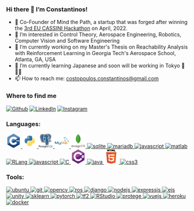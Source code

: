 ### Hi there 👋 I’m Constantinos!

- 🏢 Co-Founder of Mind the Path, a startup that was forged after winning the <a href="https://www.cassini.eu/hackathons/winners-May-2022" target="_blank">3rd EU CASSINI Hackathon</a> on April, 2022.
- 👀 I’m interested in Control Theory, Aerospace Engineering, Robotics, Computer Vision and Software Engineering
- 🔭 I’m currently working on my Master's Thesis on Reachability Analysis with Reinforcement Learning in Georgia Tech's Aerospace School, Atlanta, GA, USA
- 🌱 I’m currently learning Japanese and soon will be working in Tokyo :japan::jp: 
- 📫 How to reach me: costopoulos.constantinos@gmail.com


<div>
<h3>Where to find me</h3>
<p>
<a href="https://github.com/Costopoulos" target="_blank"><img alt="Github" src="https://img.shields.io/badge/GitHub-%2312100E.svg?&style=for-the-badge&logo=Github&logoColor=white" /></a> 
<a href="https://www.linkedin.com/in/constantinos-costopoulos/" target="_blank"><img alt="LinkedIn" src="https://img.shields.io/badge/linkedin-%230077B5.svg?&style=for-the-badge&logo=linkedin&logoColor=white" /></a> 
<a href="https://www.instagram.com/costopoulos_/" target="_blank"><img alt="Instagram" src="https://img.shields.io/badge/Instagram-E4405F?style=for-the-badge&logo=instagram&logoColor=white" /></a> 
</p>
</div>

<h3 align="left">Languages:</h3>
<p align="left"> 
  <a href="https://isocpp.org/" target="_blank"> 
    <img src="https://raw.githubusercontent.com/github/explore/80688e429a7d4ef2fca1e82350fe8e3517d3494d/topics/cpp/cpp.png" alt="Cpp" width="40" height="40"/> 
  </a>
  <a href="https://www.python.org/" target="_blank"> 
    <img src="https://raw.githubusercontent.com/github/explore/80688e429a7d4ef2fca1e82350fe8e3517d3494d/topics/python/python.png" alt="Python3" width="40" height="40"/> 
  </a> 
  <a href="https://www.postgresql.org" target="_blank"> 
    <img src="https://raw.githubusercontent.com/devicons/devicon/master/icons/postgresql/postgresql-original-wordmark.svg" alt="postgresql" width="40" height="40"/>
  </a>
  <a href="https://www.mysql.com/" target="_blank"> 
    <img src="https://raw.githubusercontent.com/devicons/devicon/master/icons/mysql/mysql-original-wordmark.svg" alt="mysql" width="40" height="40"/> 
  </a>
  <a href="https://www.mongodb.com/" target="_blank"> 
    <img src="https://raw.githubusercontent.com/devicons/devicon/master/icons/mongodb/mongodb-original-wordmark.svg" alt="mongodb" width="40" height="40"/> 
  </a>
  <a href="https://sqlite.com/" target="_blank">
    <img src="https://upload.wikimedia.org/wikipedia/commons/3/38/SQLite370.svg" alt="sqlite" width="70" height="40"/>
  </a> 
  <a href="https://mariadb.org/" target="_blank"> 
    <img src="https://www.vectorlogo.zone/logos/mariadb/mariadb-icon.svg" alt="mariadb" width="40" height="40"/> 
  </a>
  <a href="https://www.javascript.com/" target="_blank"> 
    <img src="https://upload.wikimedia.org/wikipedia/commons/9/99/Unofficial_JavaScript_logo_2.svg" alt="javascript" width="40" height="40"/> 
  </a>
  <a href="https://www.mathworks.com/products/matlab.html" target="_blank"> 
    <img src="https://upload.wikimedia.org/wikipedia/commons/2/21/Matlab_Logo.png" alt="matlab" width="40" height="40"/> 
  </a>
  <a href="https://www.r-project.org/" target="_blank"> 
    <img src="https://www.r-project.org/logo/Rlogo.png" alt="RLang" width="40" height="40"/> 
  </a>
  <a href="https://www.php.net/" target="_blank"> 
    <img src="https://upload.wikimedia.org/wikipedia/commons/2/27/PHP-logo.svg" alt="javascript" width="40" height="40"/> 
  </a>
  <a href="https://www.gnu.org/software/libc/manual/html_node/ISO-C.html" target="_blank"> 
    <img src="https://upload.wikimedia.org/wikipedia/commons/1/18/C_Programming_Language.svg" alt="C" width="40" height="40"/> 
  </a>
  <a href="https://www.w3schools.com/cs/" target="_blank"> 
    <img src="https://raw.githubusercontent.com/devicons/devicon/master/icons/csharp/csharp-original.svg" alt="csharp" width="40" height="40"/> 
  </a>
  <a href="https://www.java.com/" target="_blank"> 
    <img src="https://upload.wikimedia.org/wikipedia/el/d/d0/Java.svg" alt="java" width="40" height="40"/> 
  </a> 
  <a href="https://www.w3.org/html/" target="_blank"> 
    <img src="https://raw.githubusercontent.com/devicons/devicon/master/icons/html5/html5-original-wordmark.svg" alt="html5" width="40" height="40"/> 
  </a>
  <a href="https://www.w3.org/Style/CSS/Overview.en.html" target="_blank">
    <img src="https://upload.wikimedia.org/wikipedia/commons/3/3d/CSS.3.svg" alt="css3" width="40" height="40"/>
  </a>
  
</p>

<h3 align="left">Tools:</h3>
<p align="left">
  <a href="https://ubuntu.com/" target="_blank"> 
    <img src="https://upload.wikimedia.org/wikipedia/commons/a/ab/Logo-ubuntu_cof-orange-hex.svg" alt="ubuntu" width="40" height="40"/> 
  </a>
  <a href="https://git-scm.com/" target="_blank"> 
    <img src="https://upload.wikimedia.org/wikipedia/commons/3/3f/Git_icon.svg" alt="git" width="40" height="40"/> 
  </a>
  <a href="https://opencv.org/" target="_blank"> 
    <img src="https://upload.wikimedia.org/wikipedia/commons/3/32/OpenCV_Logo_with_text_svg_version.svg" alt="opencv" width="40" height="40"/> 
  </a>
  <a href="https://www.ros.org/" target="_blank"> 
    <img src="https://upload.wikimedia.org/wikipedia/commons/b/bb/Ros_logo.svg" alt="ros" width="40" height="40"/> 
  </a>
  <a href="https://www.djangoproject.com/" target="_blank"> 
    <img src="https://upload.wikimedia.org/wikipedia/commons/7/75/Django_logo.svg" alt="django" width="70" height="40"/> 
  </a>
  <a href="https://nodejs.org/" target="_blank"> 
    <img src="https://upload.wikimedia.org/wikipedia/commons/d/d9/Node.js_logo.svg" alt="nodejs" width="40" height="40"/> 
  </a>
  <a href="https://expressjs.com/" target="_blank"> 
    <img src="https://upload.wikimedia.org/wikipedia/commons/6/64/Expressjs.png" alt="expressjs" width="70" height="40"/> 
  </a>
  <a href="https://ejs.co/" target="_blank"> 
    <img src="https://cdn.icon-icons.com/icons2/2148/PNG/512/ejs_icon_132422.png" alt="ejs" width="40" height="40"/> 
  </a>
  <a href="https://unity.com/" target="_blank"> 
    <img src="https://upload.wikimedia.org/wikipedia/commons/1/19/Unity_Technologies_logo.svg" alt="unity" width="80" height="40"/> 
  </a>
  <a href="https://scikit-learn.org/stable/" target="_blank"> 
    <img src="https://upload.wikimedia.org/wikipedia/commons/0/05/Scikit_learn_logo_small.svg" alt="sklearn" width="55" height="50"/> 
  </a>
  <a href="https://pytorch.org/" target="_blank"> 
    <img src="https://upload.wikimedia.org/wikipedia/commons/1/10/PyTorch_logo_icon.svg" alt="pytorch" width="40" height="40"/> 
  </a>
  <a href="https://www.tensorflow.org/" target="_blank"> 
    <img src="https://upload.wikimedia.org/wikipedia/commons/2/2d/Tensorflow_logo.svg" alt="tf2" width="40" height="40"/> 
  </a>
  <a href="https://www.rstudio.com/" target="_blank"> 
    <img src="https://upload.wikimedia.org/wikipedia/commons/d/d0/RStudio_logo_flat.svg" alt="RStudio" width="80" height="40"/> 
  </a>
  <a href="https://protege.stanford.edu/" target="_blank"> 
    <img src="https://user-images.githubusercontent.com/2002036/31841863-4d5774d2-b5e3-11e7-857f-bc0f1b00bb0e.jpg" alt="protege" width="40" height="40"/> 
  </a>
  <a href="https://vuejs.org/" target="_blank"> 
    <img src="https://upload.wikimedia.org/wikipedia/commons/9/95/Vue.js_Logo_2.svg" alt="vuejs" width="40" height="40"/> 
  </a>
  <a href="https://heroku.com" target="_blank"> 
    <img src="https://www.vectorlogo.zone/logos/heroku/heroku-icon.svg" alt="heroku" width="40" height="40"/> 
  </a>
  <a href="https://www.docker.com/" target="_blank"> 
    <img src="https://www.docker.com/sites/default/files/d8/2019-07/vertical-logo-monochromatic.png" alt="docker" width="40" height="40"/> 
  </a>
</p>
  

<!---
Costopoulos/Costopoulos is a ✨ special ✨ repository because its `README.md` (this file) appears on your GitHub profile.
You can click the Preview link to take a look at your changes.
--->
